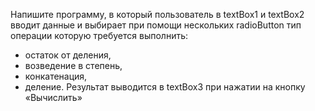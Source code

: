 ﻿Напишите программу, в который пользователь в textBox1 и textBox2  вводит данные и выбирает при помощи нескольких radioButton тип операции которую  требуется выполнить: 
- остаток от деления, 
- возведение в степень, 
- конкатенация,
- деление. 
Результат выводится в textBox3 при нажатии на кнопку «Вычислить» 